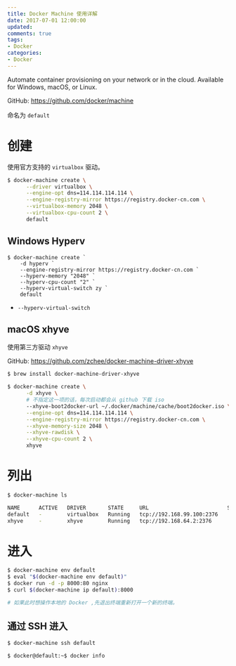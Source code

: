 ```yaml
---
title: Docker Machine 使用详解
date: 2017-07-01 12:00:00
updated:
comments: true
tags:
- Docker
categories:
- Docker
---
```


Automate container provisioning on your network or in the cloud. Available for Windows, macOS, or Linux.

GitHub: https://github.com/docker/machine

<!--more-->

命名为 `default`

# 创建

使用官方支持的 `virtualbox` 驱动。

```bash
$ docker-machine create \
      --driver virtualbox \
      --engine-opt dns=114.114.114.114 \
      --engine-registry-mirror https://registry.docker-cn.com \
      --virtualbox-memory 2048 \
      --virtualbox-cpu-count 2 \
      default
```

## Windows Hyperv

```
$ docker-machine create `
    -d hyperv `
    --engine-registry-mirror https://registry.docker-cn.com `
    --hyperv-memory "2048" `
    --hyperv-cpu-count "2" `
    --hyperv-virtual-switch zy `
    default
```

* `--hyperv-virtual-switch`

## macOS xhyve

使用第三方驱动 `xhyve`

GitHub: https://github.com/zchee/docker-machine-driver-xhyve

```bash
$ brew install docker-machine-driver-xhyve

$ docker-machine create \
      -d xhyve \
      # 不指定这一项的话，每次启动都会从 github 下载 iso
      --xhyve-boot2docker-url ~/.docker/machine/cache/boot2docker.iso \
      --engine-opt dns=114.114.114.114 \
      --engine-registry-mirror https://registry.docker-cn.com \
      --xhyve-memory-size 2048 \
      --xhyve-rawdisk \
      --xhyve-cpu-count 2 \
      xhyve
```

# 列出

```bash
$ docker-machine ls

NAME      ACTIVE   DRIVER       STATE     URL                         SWARM   DOCKER        ERRORS
default   -        virtualbox   Running   tcp://192.168.99.100:2376           v17.10.0-ce
xhyve     -        xhyve        Running   tcp://192.168.64.2:2376             v17.10.0-ce
```

# 进入

```bash
$ docker-machine env default
$ eval "$(docker-machine env default)"
$ docker run -d -p 8000:80 nginx
$ curl $(docker-machine ip default):8000

# 如果此时想操作本地的 Docker ,先退出终端重新打开一个新的终端。
```

## 通过 SSH 进入

```bash
$ docker-machine ssh default

$ docker@default:~$ docker info
```
